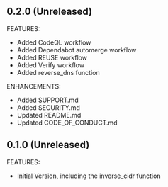 ## 0.2.0 (Unreleased)
FEATURES:
- Added CodeQL workflow
- Added Dependabot automerge workflow
- Added REUSE workflow
- Added Verify workflow
- Added reverse_dns function

ENHANCEMENTS:
- Added SUPPORT.md
- Added SECURITY.md
- Updated README.md
- Updated CODE_OF_CONDUCT.md

## 0.1.0 (Unreleased)

FEATURES:
- Initial Version, including the inverse_cidr function